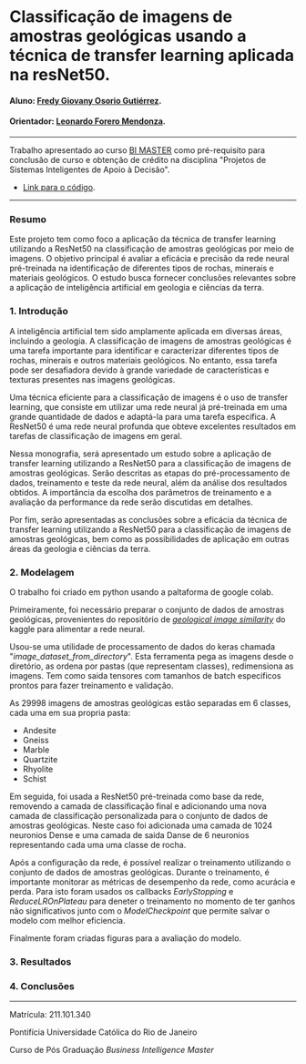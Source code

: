 # Classificação de imagens de amostras geológicas usando a técnica de transfer learning aplicada na resNet50.

#### Aluno: [Fredy Giovany Osorio Gutiérrez](https://github.com/fr3dyos).
#### Orientador: [Leonardo Forero Mendonza](https://github.com/leofome8).

---

Trabalho apresentado ao curso [BI MASTER](https://ica.puc-rio.ai/bi-master) como pré-requisito para conclusão de curso e obtenção de crédito na disciplina "Projetos de Sistemas Inteligentes de Apoio à Decisão".

- [Link para o código](TL_geological_image_similarity_com_ResNet50.ipynb).

---
### Resumo

Este projeto tem como foco a aplicação da técnica de transfer learning utilizando a ResNet50 na classificação de amostras geológicas por meio de imagens. O objetivo principal é avaliar a eficácia e precisão da rede neural pré-treinada na identificação de diferentes tipos de rochas, minerais e materiais geológicos. O estudo busca fornecer conclusões relevantes sobre a aplicação de inteligência artificial em geologia e ciências da terra.

### 1. Introdução

A inteligência artificial tem sido amplamente aplicada em diversas áreas, incluindo a geologia. A classificação de imagens de amostras geológicas é uma tarefa importante para identificar e caracterizar diferentes tipos de rochas, minerais e outros materiais geológicos. No entanto, essa tarefa pode ser desafiadora devido à grande variedade de características e texturas presentes nas imagens geológicas.

Uma técnica eficiente para a classificação de imagens é o uso de transfer learning, que consiste em utilizar uma rede neural já pré-treinada em uma grande quantidade de dados e adaptá-la para uma tarefa específica. A ResNet50 é uma rede neural profunda que obteve excelentes resultados em tarefas de classificação de imagens em geral.

Nessa monografia, será apresentado um estudo sobre a aplicação de transfer learning utilizando a ResNet50 para a classificação de imagens de amostras geológicas. Serão descritas as etapas do pré-processamento de dados, treinamento e teste da rede neural, além da análise dos resultados obtidos. A importância da escolha dos parâmetros de treinamento e a avaliação da performance da rede serão discutidas em detalhes.

Por fim, serão apresentadas as conclusões sobre a eficácia da técnica de transfer learning utilizando a ResNet50 para a classificação de imagens de amostras geológicas, bem como as possibilidades de aplicação em outras áreas da geologia e ciências da terra.


### 2. Modelagem

O trabalho foi criado em python usando a paltaforma de google colab. 

Primeiramente, foi necessário preparar o conjunto de dados de amostras geológicas, provenientes do repositório de [*geological image similarity*](https://www.kaggle.com/datasets/tanyadayanand/geological-image-similarity) do kaggle para alimentar a rede neural.

Usou-se uma utilidade de processamento de dados do keras chamada "*image_dataset_from_directory*". Esta ferramenta pega as imagens desde o diretório, as ordena por pastas (que representam classes), redimensiona as imagens. Tem como saida tensores com tamanhos de batch especificos prontos para fazer treinamento e validação.

As 29998 imagens de amostras geológicas estão separadas em 6 classes, cada uma em sua propria pasta:

*   Andesite 
*   Gneiss 
*   Marble 
*   Quartzite 
*   Rhyolite 
*   Schist


Em seguida, foi usada a ResNet50 pré-treinada como base da rede, removendo a camada de classificação final e adicionando uma nova camada de classificação personalizada para o conjunto de dados de amostras geológicas. Neste caso foi adicionada uma camada de 1024 neuronios Dense e uma camada de saida Danse de 6 neuronios representando cada uma uma classe de rocha. 

Após a configuração da rede, é possível realizar o treinamento utilizando o conjunto de dados de amostras geológicas. Durante o treinamento, é importante monitorar as métricas de desempenho da rede, como acurácia e perda. Para isto foram usados os callbacks *EarlyStopping* e *ReduceLROnPlateau* para deneter o treinamento no momento de ter ganhos não significativos junto com o *ModelCheckpoint* que permite salvar o modelo com melhor eficiencia. 

Finalmente foram criadas figuras para a avaliação do modelo.


### 3. Resultados


### 4. Conclusões


---

Matrícula: 211.101.340

Pontifícia Universidade Católica do Rio de Janeiro

Curso de Pós Graduação *Business Intelligence Master*
